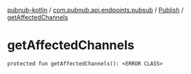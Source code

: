 [pubnub-kotlin](../../index.md) / [com.pubnub.api.endpoints.pubsub](../index.md) / [Publish](index.md) / [getAffectedChannels](./get-affected-channels.md)

# getAffectedChannels

`protected fun getAffectedChannels(): <ERROR CLASS>`